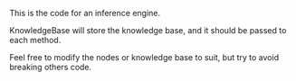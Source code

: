 This is the code for an inference engine.

KnowledgeBase will store the knowledge base, and it should be passed to each method.

Feel free to modify the nodes or knowledge base to suit, but try to avoid breaking others code.